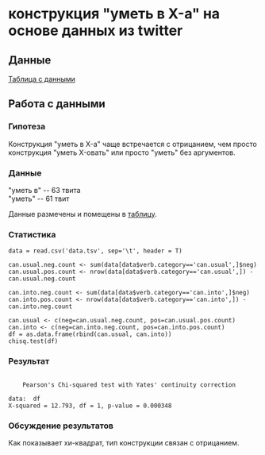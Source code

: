 # конструкция "уметь в X-а" на основе данных из twitter

## Данные

[Таблица с данными](https://github.com/gree-gorey/constructions/blob/master/data.tsv)

## Работа с данными

### Гипотеза

Конструкция "уметь в X-а" чаще встречается с отрицанием, чем просто конструкция "уметь X-овать" или просто "уметь" без аргументов.

### Данные

"уметь в" -- 63 твита<br>
"уметь" -- 61 твит<br>

Данные размечены и помещены в [таблицу](https://github.com/gree-gorey/constructions/blob/master/data.tsv).

### Статистика

```
data = read.csv('data.tsv', sep='\t', header = T)

can.usual.neg.count <- sum(data[data$verb.category=='can.usual',]$neg)
can.usual.pos.count <- nrow(data[data$verb.category=='can.usual',]) - can.usual.neg.count

can.into.neg.count <- sum(data[data$verb.category=='can.into',]$neg)
can.into.pos.count <- nrow(data[data$verb.category=='can.into',]) - can.into.neg.count

can.usual <- c(neg=can.usual.neg.count, pos=can.usual.pos.count)
can.into <- c(neg=can.into.neg.count, pos=can.into.pos.count)
df = as.data.frame(rbind(can.usual, can.into))
chisq.test(df)
```

### Результат

```

	Pearson's Chi-squared test with Yates' continuity correction

data:  df
X-squared = 12.793, df = 1, p-value = 0.000348
```

### Обсуждение результатов

Как показывает хи-квадрат, тип конструкции связан с отрицанием.